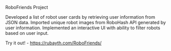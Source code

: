 RoboFriends Project

Developed a list of robot user cards by retrieving user information from JSON data.
Imported unique robot images from RoboHash API generated by user information.
Implemented an interactive UI with ability to filter robots based on user input.

Try it out! - https://rubayth.com/RoboFriends/


